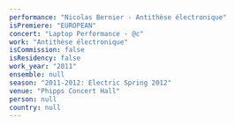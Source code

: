 ```yaml
---
performance: "Nicolas Bernier - Antithèse électronique"
isPremiere: "EUROPEAN"
concert: "Laptop Performance - @c"
work: "Antithèse électronique"
isCommission: false
isResidency: false
work_year: "2011"
ensemble: null
season: "2011-2012: Electric Spring 2012"
venue: "Phipps Concert Hall"
person: null
country: null
---
```


